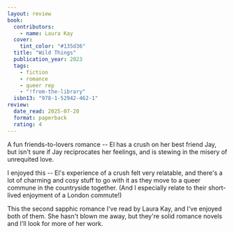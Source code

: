 ```yaml
---
layout: review
book:
  contributors:
    - name: Laura Kay
  cover:
    tint_color: "#135d36"
  title: "Wild Things"
  publication_year: 2023
  tags:
    - fiction
    - romance
    - queer rep
    - "!from-the-library"
  isbn13: "978-1-52942-462-1"
review:
  date_read: 2025-07-20
  format: paperback
  rating: 4
---
```

A fun friends-to-lovers romance -- El has a crush on her best friend Jay, but isn't sure if Jay reciprocates her feelings, and is stewing in the misery of unrequited love.

I enjoyed this -- El's experience of a crush felt very relatable, and there's a lot of charming and cosy stuff to go with it as they move to a queer commune in the countryside together.
(And I especially relate to their short-lived enjoyment of a London commute!)

This the second sapphic romance I've read by Laura Kay, and I've enjoyed both of them.
She hasn't blown me away, but they're solid romance novels and I'll look for more of her work.
